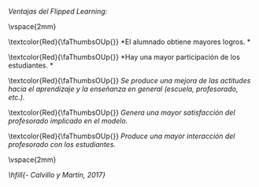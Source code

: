 
*Ventajas del Flipped Learning:*
      
\vspace{2mm}

\textcolor{Red}{\faThumbsOUp{}} *El alumnado obtiene mayores logros. *

\textcolor{Red}{\faThumbsOUp{}} *Hay una mayor participación de los estudiantes. *

\textcolor{Red}{\faThumbsOUp{}} *Se produce una mejora de las actitudes hacia el aprendizaje y la enseñanza en general (escuela, profesorado, etc.).* 

\textcolor{Red}{\faThumbsOUp{}} *Genera una mayor satisfacción del profesorado implicado en el modelo.* 

\textcolor{Red}{\faThumbsOUp{}} *Produce una mayor interacción del profesorado con los estudiantes.*

\vspace{2mm}

*\hfill{- Calvillo y Martín, 2017}*
